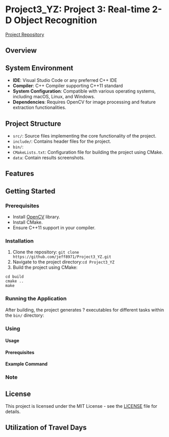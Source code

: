 # Project3_YZ: Project 3: Real-time 2-D Object Recognition 

[Project Repository](https://github.com/jeff8971/Project3_YZ)

## Overview


## System Environment
- **IDE**: Visual Studio Code or any preferred C++ IDE
- **Compiler**: C++ Compiler supporting C++11 standard
- **System Configuration**: Compatible with various operating systems, including macOS, Linux, and Windows.
- **Dependencies**: Requires OpenCV for image processing and feature extraction functionalities.

## Project Structure
- `src/`: Source files implementing the core functionality of the project.
- `include/`: Contains header files for the project.
- `bin/`: 
- `CMakeLists.txt`: Configuration file for building the project using CMake.
- `data`: Contain results screenshots.


## Features


## Getting Started
### Prerequisites
- Install [OpenCV](https://opencv.org/releases/) library.
- Install CMake.
- Ensure C++11 support in your compiler.

### Installation
1. Clone the repository:
```git clone https://github.com/jeff8971/Project3_YZ.git```
2. Navigate to the project directory:```cd Project3_YZ```
3. Build the project using CMake:
```
cd build
cmake ..
make
```

### Running the Application
After building, the project generates ? executables for different tasks within the `bin/` directory:





### Using 

#### Usage


#### Prerequisites




#### Example Command


### Note



## License
This project is licensed under the MIT License - see the [LICENSE](LICENSE) file for details.

## Utilization of Travel Days



